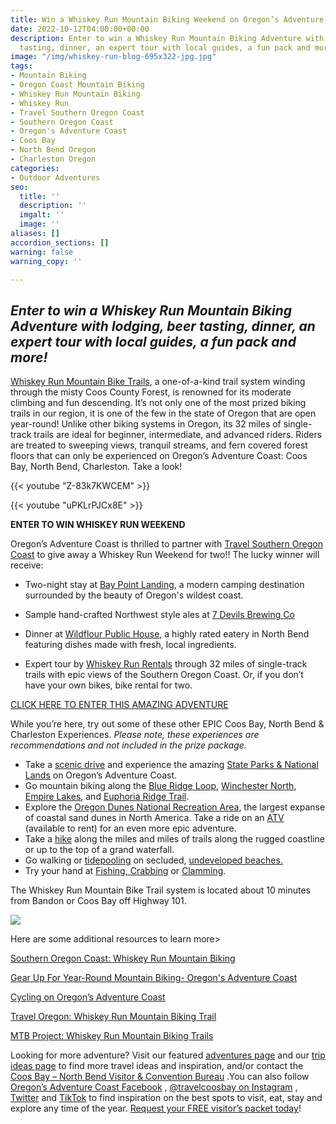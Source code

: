 ```yaml
---
title: Win a Whiskey Run Mountain Biking Weekend on Oregon’s Adventure Coast!
date: 2022-10-12T04:00:00+00:00
description: Enter to win a Whiskey Run Mountain Biking Adventure with lodging, beer
  tasting, dinner, an expert tour with local guides, a fun pack and more!
image: "/img/whiskey-run-blog-695x322-jpg.jpg"
tags:
- Mountain Biking
- Oregon Coast Mountain Biking
- Whiskey Run Mountain Biking
- Whiskey Run
- Travel Southern Oregon Coast
- Southern Oregon Coast
- Oregon's Adventure Coast
- Coos Bay
- North Bend Oregon
- Charleston Oregon
categories:
- Outdoor Adventures
seo:
  title: ''
  description: ''
  imgalt: ''
  image: ''
aliases: []
accordion_sections: []
warning: false
warning_copy: ''

---
```

## _Enter to win a Whiskey Run Mountain Biking Adventure with lodging, beer tasting, dinner, an expert tour with local guides, a fun pack and more!_

[Whiskey Run Mountain Bike Trails](https://www.oregonsadventurecoast.com/img/whiskey-run-pocket-map-06-22-final.pdf), a one-of-a-kind trail system winding through the misty Coos County Forest, is renowned for its moderate climbing and fun descending. It’s not only one of the most prized biking trails in our region, it is one of the few in the state of Oregon that are open year-round! Unlike other biking systems in Oregon, its 32 miles of single-track trails are ideal for beginner, intermediate, and advanced riders. Riders are treated to sweeping views, tranquil streams, and fern covered forest floors that can only be experienced on Oregon’s Adventure Coast: Coos Bay, North Bend, Charleston. Take a look!

{{< youtube "Z-83k7KWCEM" >}}

{{< youtube "uPKLrPJCx8E" >}}

**ENTER TO WIN WHISKEY RUN WEEKEND**

Oregon’s Adventure Coast is thrilled to partner with [Travel Southern Oregon Coast](https://travelsouthernoregoncoast.com/) to give away a Whiskey Run Weekend for two!! The lucky winner will receive:

* Two-night stay at [Bay Point Landing](https://baypointlanding.com/), a modern camping destination surrounded by the beauty of Oregon's wildest coast.

* Sample hand-crafted Northwest style ales at [7 Devils Brewing Co](http://www.7devilsbrewery.com/pub-menu.html)

* Dinner at [Wildflour Public House](https://m.facebook.com/3504856526258248), a highly rated eatery in North Bend featuring dishes made with fresh, local ingredients.

* Expert tour by [Whiskey Run Rentals](https://www.whiskeyrunrentals.com/) through 32 miles of single-track trails with epic views of the Southern Oregon Coast. Or, if you don’t have your own bikes, bike rental for two.

[CLICK HERE TO ENTER THIS AMAZING ADVENTURE](https://travelsouthernoregoncoast.com/win-whiskey-run-weekend/)

While you’re here, try out some of these other EPIC Coos Bay, North Bend & Charleston Experiences. _Please note, these experiences are recommendations and not included in the prize package._

* Take a [scenic drive](https://www.oregonsadventurecoast.com/scenic-drives) and experience the amazing [State Parks & National Lands](https://www.oregonsadventurecoast.com/state-parks-and-national-lands) on Oregon’s Adventure Coast.
* Go mountain biking along the [Blue Ridge Loop](https://www.mtbproject.com/trail/7028954/blue-ridge-loop), [Winchester North](https://www.mtbproject.com/trail/7032115/winchester-north), [Empire Lakes](http://coosbay.org/uploads/PDF/Operations/Parks/John_Topits_Park/JOHN_TOPITS_PARK_TRAIL_MAP.pdf), and [Euphoria Ridge Trail](https://www.trailforks.com/trails/euphoria-ridge-middle/).
* Explore the [Oregon Dunes National Recreation Area](https://www.oregonsadventurecoast.com/untamed-dunes/), the largest expanse of coastal sand dunes in North America. Take a ride on an [ATV](https://www.oregonsadventurecoast.com/atv-motorsports) (available to rent) for an even more epic adventure.
* Take a [hike](https://www.oregonsadventurecoast.com/hiking-walking) along the miles and miles of trails along the rugged coastline or up to the top of a grand waterfall.
* Go walking or [tidepooling](https://www.oregonsadventurecoast.com/ocean-life-and-tidepooling) on secluded, [undeveloped beaches.](https://www.oregonsadventurecoast.com/undeveloped-beaches)
* Try your hand at [Fishing, ](https://www.oregonsadventurecoast.com/fishing)[Crabbing](https://www.oregonsadventurecoast.com/crabbing-clamming) or [Clamming](https://www.oregonsadventurecoast.com/clamming).

The Whiskey Run Mountain Bike Trail system is located about 10 minutes from Bandon or Coos Bay off Highway 101.

![](/img/tsoc_whiskey_run_trail_map_front.jpg)

Here are some additional resources to learn more>

[Southern Oregon Coast: Whiskey Run Mountain Biking](https://travelsouthernoregoncoast.com/mountain-biking-the-oregon-coast/)

[Gear Up For Year-Round Mountain Biking- Oregon's Adventure Coast](https://www.oregonsadventurecoast.com/blog/gear-up-for-year-round-mountain-biking-on-the-whiskey-run-mountain-bike-trails/)

[Cycling on Oregon’s Adventure Coast](https://www.oregonsadventurecoast.com/cycling/)

[Travel Oregon: Whiskey Run Mountain Biking Trail](https://traveloregon.com/things-to-do/outdoor-recreation/bicycling/whiskey-run-mtb-system/)

[MTB Project: Whiskey Run Mountain Biking Trails](https://www.mtbproject.com/directory/8019222/whiskey-run-trails)

Looking for more adventure? Visit our featured [adventures page](https://www.oregonsadventurecoast.com/adventures) and our [trip ideas page](https://www.oregonsadventurecoast.com/tripideas) to find more travel ideas and inspiration, and/or contact the[ Coos Bay – North Bend Visitor & Convention Bureau](https://www.oregonsadventurecoast.com/) .You can also follow [Oregon’s Adventure Coast Facebook](https://www.facebook.com/OregonsAdventureCoast/) , [@travelcoosbay on Instagram](https://www.instagram.com/travelcoosbay/) , [Twitter](https://twitter.com/travelcoosbay?lang=en) and [TikTok](https://www.tiktok.com/@oregonsadventurecoast?lang=en) to find inspiration on the best spots to visit, eat, stay and explore any time of the year. [Request your FREE visitor’s packet today](https://www.oregonsadventurecoast.com/contact/#contactform)!